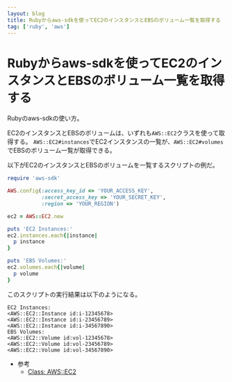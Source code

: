 ```yaml
---
layout: blog
title: Rubyからaws-sdkを使ってEC2のインスタンスとEBSのボリューム一覧を取得する
tag: ['ruby', 'aws']
---
```


# Rubyからaws-sdkを使ってEC2のインスタンスとEBSのボリューム一覧を取得する

Rubyのaws-sdkの使い方。

EC2のインスタンスとEBSのボリュームは、いずれも`AWS::EC2`クラスを使って取得する。
`AWS::EC2#instances`でEC2インスタンスの一覧が、`AWS::EC2#volumes`でEBSのボリューム一覧が取得できる。

以下がEC2のインスタンスとEBSのボリュームを一覧するスクリプトの例だ。

~~~~ruby
require 'aws-sdk'

AWS.config(:access_key_id => 'YOUR_ACCESS_KEY',
           :secret_access_key => 'YOUR_SECRET_KEY',
           :region => 'YOUR_REGION')

ec2 = AWS::EC2.new

puts 'EC2 Instances:'
ec2.instances.each{|instance|
  p instance
}

puts 'EBS Volumes:'
ec2.volumes.each{|volume|
  p volume
}
~~~~

このスクリプトの実行結果は以下のようになる。

~~~~
EC2 Instances:
<AWS::EC2::Instance id:i-12345678>
<AWS::EC2::Instance id:i-23456789>
<AWS::EC2::Instance id:i-34567890>
EBS Volumes:
<AWS::EC2::Volume id:vol-12345678>
<AWS::EC2::Volume id:vol-23456789>
<AWS::EC2::Volume id:vol-34567890>
~~~~

- 参考
  - [Class: AWS::EC2 ](http://docs.aws.amazon.com/AWSRubySDK/latest/AWS/EC2.html)
